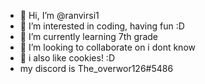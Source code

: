 - 👋 Hi, I’m @ranvirsi1
- 👀 I’m interested in coding, having fun :D
- 🌱 I’m currently learning 7th grade 
- 💞️ I’m looking to collaborate on i dont know
- 🍪 i also like cookies! :D
- my discord is The_overwor126#5486
<!---
ranvirsi1/ranvirsi1 is a ✨ special ✨ repository because its `README.md` (this file) appears on your GitHub profile.
You can click the Preview link to take a look at your changes.
--->
